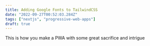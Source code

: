 ```yaml
---
title: Adding Google Fonts to TailwindCSS
date: "2022-09-27T00:52:03.284Z"
tags: ["nextjs", "progressive-web-apps"]
draft: true
---
```


This is how you make a PWA with some great sacrifice and intrigue